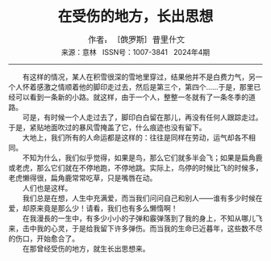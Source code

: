 # <center>在受伤的地方，长出思想</center> 

<div align=center><img src="https://raw.githubusercontent.com/leaguecn/magazines/main/img_authors/%25d7%25f7%25d5%25df%25a3%25ba%25a3%25db%25b6%25ed%25c2%25de%25cb%25b9%25a3%25dd%25c6%25d5%25c0%25ef%25ca%25b2%25ce%25c4.jpg"></div> 

<center>来源：意林   ISSN号：1007-3841   2024年4期</center> 


* * *


　　有这样的情况，某人在积雪很深的雪地里穿过，结果他并不是白费力气，另一个人怀着感激之情顺着他的脚印走过去，然后是第三个，第四个……于是，那里已经可以看到一条新的小路。就这样，由于一个人，整整一冬就有了一条冬季的道路。  
　　可是，有时候一个人走过去了，脚印白白留在那儿，再没有任何人跟踪走过。于是，紧贴地面吹过的暴风雪掩盖了它，什么痕迹也没有留下。  
　　大地上，我们所有的人命运都是这样的：往往是同样在劳动，运气却各不相同。  
　　不知为什么，我们似乎觉得，如果是鸟，那么它们就多半会飞；如果是扁角鹿或老虎，那么它们就在不停地跑，不停地跳。实际上，鸟停的时候比飞的时候多，老虎懒得很，扁角鹿常常吃草，只是嘴唇在动。  
　　人们也是这样。  
　　我们总是在想，人生中充满爱，而当我们问问自己和别人——谁有多少时候在爱，却原来竟是那么少！请看，我们也有多么懒惰啊！  
　　在我漫長的一生中，有多少小小的子弹和霰弹落到了我的身上，不知从哪儿飞来，击中我的心灵，于是给我留下许多弹伤。而当我的生命已近暮年，这些数不尽的伤口，开始愈合了。  
　　在那曾经受伤的地方，就生长出思想来。